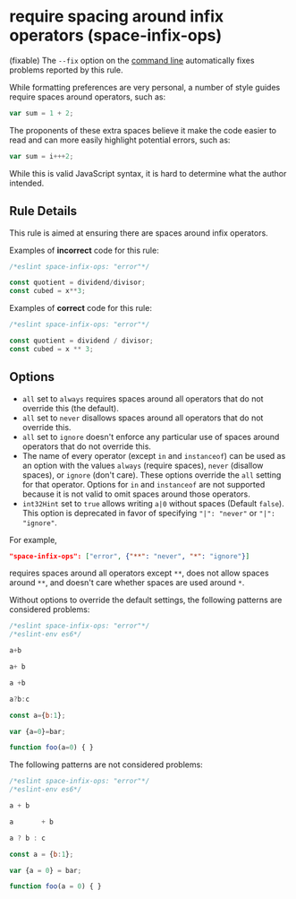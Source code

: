 # require spacing around infix operators (space-infix-ops)

(fixable) The `--fix` option on the [command line](../user-guide/command-line-interface#fix)
automatically fixes problems reported by this rule.

While formatting preferences are very personal,
a number of style guides require spaces around operators, such as:

```js
var sum = 1 + 2;
```

The proponents of these extra spaces believe it make the code easier to read
and can more easily highlight potential errors, such as:

```js
var sum = i+++2;
```

While this is valid JavaScript syntax, it is hard to determine what the author intended.

## Rule Details

This rule is aimed at ensuring there are spaces around infix operators.

Examples of **incorrect** code for this rule:

```js
/*eslint space-infix-ops: "error"*/

const quotient = dividend/divisor;
const cubed = x**3;
```

Examples of **correct** code for this rule:

```js
/*eslint space-infix-ops: "error"*/

const quotient = dividend / divisor;
const cubed = x ** 3;
```
## Options

* `all` set to `always` requires spaces around all operators that do not override this (the default).
* `all` set to `never` disallows spaces around all operators that do not override this.
* `all` set to `ignore` doesn't enforce any particular use of spaces around operators that do not override this.
* The name of every operator (except `in` and `instanceof`)
  can be used as an option with the values
  `always` (require spaces), `never` (disallow spaces), or `ignore` (don't care).
  These options override the `all` setting for that operator.
  Options for `in` and `instanceof` are not supported because
  it is not valid to omit spaces around those operators.
* `int32Hint` set to `true` allows writing `a|0` without spaces (Default `false`).
  This option is deprecated in favor of specifying `"|": "never"` or `"|": "ignore"`.

For example,

```json
"space-infix-ops": ["error", {"**": "never", "*": "ignore"}]
```

requires spaces around all operators except `**`,
does not allow spaces around `**`,
and doesn't care whether spaces are used around `*`.

Without options to override the default settings,
the following patterns are considered problems:

```js
/*eslint space-infix-ops: "error"*/
/*eslint-env es6*/

a+b

a+ b

a +b

a?b:c

const a={b:1};

var {a=0}=bar;

function foo(a=0) { }
```

The following patterns are not considered problems:

```js
/*eslint space-infix-ops: "error"*/
/*eslint-env es6*/

a + b

a       + b

a ? b : c

const a = {b:1};

var {a = 0} = bar;

function foo(a = 0) { }
```
